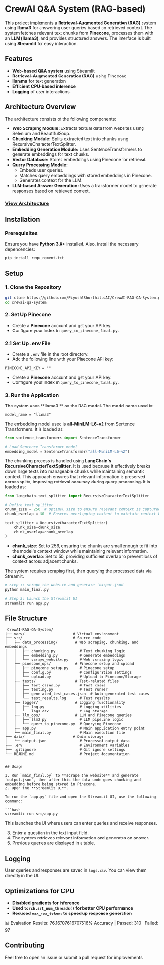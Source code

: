 # CrewAI Q&A System (RAG-based)

This project implements a **Retrieval-Augmented Generation (RAG)** system using **llama3** for answering user queries based on retrieved context. The system fetches relevant text chunks from **Pinecone**, processes them with an **LLM (llama3)**, and provides structured answers. The interface is built using **Streamlit** for easy interaction.

## Features

- **Web-based Q&A system** using Streamlit
- **Retrieval-Augmented Generation (RAG)** using Pinecone
- **llamma** for text generation
- **Efficient CPU-based inference**
- **Logging** of user interactions

## Architecture Overview

The architecture consists of the following components:

- **Web Scraping Module:** Extracts textual data from websites using Selenium and BeautifulSoup.
- **Chunking Module:** Splits extracted text into chunks using RecursiveCharacterTextSplitter.
- **Embedding Generation Module:** Uses SentenceTransformers to generate embeddings for text chunks.
- **Vector Database:** Stores embeddings using Pinecone for retrieval.
- **Query Processing Module:**
    - Embeds user queries.
    - Matches query embeddings with stored embeddings in Pinecone.
    - Generates context for the LLM.
- **LLM-based Answer Generation:** Uses a transformer model to generate responses based on retrieved context.

### [View Architecture](https://drive.google.com/file/d/1C4y46qnUudbCHrfRpXOzga61xkrnRm1V/view?usp=sharing)

## Installation

### Prerequisites

Ensure you have **Python 3.8+** installed. Also, install the necessary dependencies:

```bash
pip install requirement.txt 
```

## Setup

### 1. Clone the Repository

```bash
git clone https://github.com/Piyush2ShorthillsAI/CrewAI-RAG-QA-System.git
cd crewai-qa-system
```

### 2. Set Up Pinecone

- Create a **Pinecone** account and get your API key.
- Configure your index in `query_to_pinecone_final.py`.

### 2.1 Set Up .env File

- Create a `.env` file in the root directory.
- Add the following line with your Pinecone API key:

```
PINECONE_API_KEY = ""
```

- Create a **Pinecone** account and get your API key.
- Configure your index in `query_to_pinecone_final.py`.

### 3. Run the Application

The system uses **llama3 ** as the RAG model. The model name used is:

```
model_name = "llama3"
```

The embedding model used is **all-MiniLM-L6-v2** from Sentence Transformers. It is loaded as:

```python
from sentence_transformers import SentenceTransformer

# Load Sentence Transformer model
embedding_model = SentenceTransformer("all-MiniLM-L6-v2")
```

The chunking process is handled using **LangChain's RecursiveCharacterTextSplitter**. It is used because it effectively breaks down large texts into manageable chunks while maintaining semantic context. This approach ensures that relevant information is preserved across splits, improving retrieval accuracy during query processing. It is loaded as:

```python
from langchain.text_splitter import RecursiveCharacterTextSplitter

# Define text splitter
chunk_size = 256  # Optimal size to ensure relevant context is captured without exceeding token limits
chunk_overlap = 50  # Ensures overlapping content to maintain context between chunks

text_splitter = RecursiveCharacterTextSplitter(
    chunk_size=chunk_size,
    chunk_overlap=chunk_overlap
)
```

- **chunk\_size**: Set to 256, ensuring the chunks are small enough to fit into the model's context window while maintaining relevant information.
- **chunk\_overlap**: Set to 50, providing sufficient overlap to prevent loss of context across adjacent chunks.

The system requires scraping first, then querying the processed data via Streamlit.

```bash
# Step 1: Scrape the website and generate `output.json`
python main_final.py

# Step 3: Launch the Streamlit UI
streamlit run app.py
```

## File Structure

```
 CrewAI-RAG-QA-System/
├── venv/                      # Virtual environment
├── src/                       # Source code
│   ├── data_processing/        # Web scraping, chunking, and embeddings
│   │   ├── chunking.py           # Text chunking logic
│   │   ├── embedding.py          # Generate embeddings
│   │   └── scrape_website.py     # Web scraping logic
│   ├── pinecone_ops/           # Pinecone setup and upload
│   │   ├── pinecone_setup.py     # Pinecone setup
│   │   ├── config.py             # Configuration settings
│   │   └── upload.py             # Upload to Pinecone/Storage
│   ├── tests/                  # Test-related files
│   │   ├── test_cases.py         # Test cases
│   │   ├── testing.py            # Test runner
│   │   ├── generated_test_cases.json  # Auto-generated test cases
│   │   └── test_results.log      # Test results
│   ├── logger/                 # Logging functionality
│   │   ├── log.py                # Logging utilities
│   │   └── logs.csv              # Log storage
│   ├── llm_ops/                # LLM and Pinecone queries
│   │   ├── llm2.py               # LLM pipeline logic
│   │   └── query_to_pinecone.py  # Querying Pinecone
│   ├── app.py                    # Main application entry point
│   └── main_final.py             # Main execution file
├── data/                      # Data storage
│   └── output.json               # Processed output data
├── .env                          # Environment variables
├── .gitignore                    # Git ignore settings
└── README.md                     # Project documentation


## Usage

1. Run `main_final.py` to **scrape the website** and generate `output.json`, then after this the data undergoes chunking and embedding before being stored in Pinecone.
2. Open the **Streamlit UI**.

To run the `app.py` file and open the Streamlit UI, use the following command:

```bash
streamlit run src/app.py
```

This launches the UI where users can enter queries and receive responses.

3. Enter a question in the text input field.
4. The system retrieves relevant information and generates an answer.
5. Previous queries are displayed in a table.

## Logging

User queries and responses are saved in `logs.csv`. You can view them directly in the UI.

## Optimizations for CPU

- **Disabled gradients for inference**
- **Used ********`torch.set_num_threads()`******** for better CPU performance**
- **Reduced ********`max_new_tokens`******** to speed up response generation**

📊 Evaluation Results: 76.16707616707616% Accuracy | Passed: 310 | Failed: 97 



## Contributing

Feel free to open an issue or submit a pull request for improvements!

